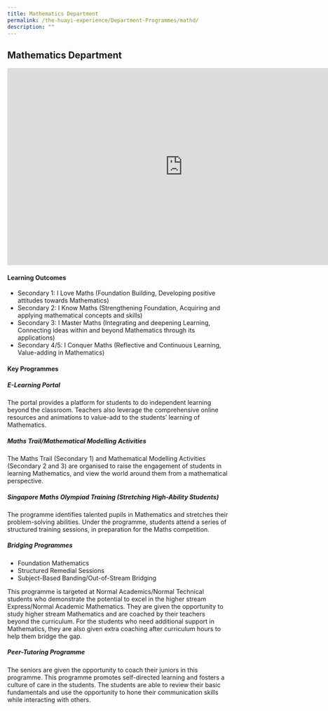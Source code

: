 ```yaml
---
title: Mathematics Department
permalink: /the-huayi-experience/Department-Programmes/mathd/
description: ""
---
```

## Mathematics Department

<iframe allowfullscreen="true" height="450" width="800" frameborder="0" src="https://docs.google.com/presentation/d/e/2PACX-1vTFeq0toit85SIIlR3K8iA4oczmniL6iexhKr5muoLssFK5qfML-5FhBfkr-Ig8F1MOsAzVpIQVejwm/embed?start=false&amp;loop=false&amp;delayms=3000"></iframe>

#### Learning Outcomes

*   Secondary 1: I Love Maths (Foundation Building, Developing positive attitudes towards Mathematics)
*   Secondary 2: I Know Maths (Strengthening Foundation, Acquiring and applying mathematical concepts and skills)
*   Secondary 3: I Master Maths (Integrating and deepening Learning, Connecting ideas within and beyond Mathematics through its applications)
*   Secondary 4/5: I Conquer Maths (Reflective and Continuous Learning, Value-adding in Mathematics)

#### Key Programmes

##### E-Learning Portal

The portal provides a platform for students to do independent learning beyond the classroom. Teachers also leverage the comprehensive online resources and animations to value-add to the students’ learning of Mathematics.

##### Maths Trail/Mathematical Modelling Activities

The Maths Trail (Secondary 1) and Mathematical Modelling Activities (Secondary 2 and 3) are organised to raise the engagement of students in learning Mathematics, and view the world around them from a mathematical perspective.

##### Singapore Maths Olympiad Training (Stretching High-Ability Students)

The programme identifies talented pupils in Mathematics and stretches their problem-solving abilities. Under the programme, students attend a series of structured training sessions, in preparation for the Maths competition.

##### Bridging Programmes

*   Foundation Mathematics
*   Structured Remedial Sessions
*   Subject-Based Banding/Out-of-Stream Bridging

This programme is targeted at Normal Academics/Normal Technical students who demonstrate the potential to excel in the higher stream Express/Normal Academic Mathematics. They are given the opportunity to study higher stream Mathematics and are coached by their teachers beyond the curriculum. For the students who need additional support in Mathematics, they are also given extra coaching after curriculum hours to help them bridge the gap.

##### Peer-Tutoring Programme

The seniors are given the opportunity to coach their juniors in this programme. This programme promotes self-directed learning and fosters a culture of care in the students. The students are able to review their basic fundamentals and use the opportunity to hone their communication skills while interacting with others.